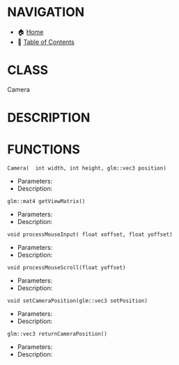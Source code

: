 # NAVIGATION
- 🏠 [Home](../../../readme.md)
- 📖 [Table of Contents](../docs_Chapter_0.00_Welcome/doc_Chapter_0.01_Table_of_Contents.md)

# CLASS
Camera

# DESCRIPTION

# FUNCTIONS
`Camera(  int width, int height, glm::vec3 position)`
- Parameters:
- Description: 

`glm::mat4 getViewMatrix()`
- Parameters:
- Description: 

`void processMouseInput( float xoffset, float yoffset)`
- Parameters:
- Description: 

`void processMouseScroll(float yoffset)`
- Parameters:
- Description: 

`void setCameraPosition(glm::vec3 setPosition)`
- Parameters:
- Description: 

`glm::vec3 returnCameraPosition()`
- Parameters:
- Description: 